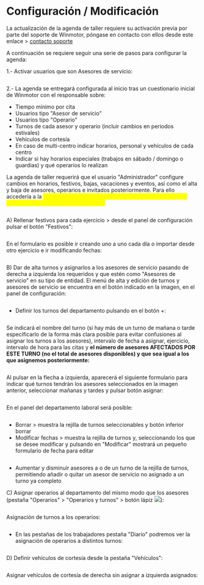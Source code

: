 # Configuración / Modificación

La actualización de la agenda de taller requiere su activación previa por parte del soporte de Winmotor, póngase en contacto con ellos desde este enlace > [contacto soporte](mailto:soporte@winmotor.net)

A continuación se requiere seguir una serie de pasos para configurar la agenda:

1.- Activar usuarios que son Asesores de servicio:

<figure><img src="../../../../.gitbook/assets/imagen (15) (3).png" alt=""><figcaption></figcaption></figure>

2.- La agenda se entregará configurada al inicio tras un cuestionario inicial de Winmotor con el responsable sobre:

* Tiempo mínimo por cita
* Usuarios tipo "Asesor de servicio"
* Usuarios tipo "Operario"
* Turnos de cada asesor y operario (incluir cambios en periodos estivales)
* Vehículos de cortesía
* En caso de multi-centro indicar horarios, personal y vehículos de cada centro
* Indicar si hay horarios especiales (trabajos en sábado / domingo o guardias) y qué operarios lo realizan

La agenda de taller requerirá que el usuario "Administrador" configure cambios en horarios, festivos, bajas, vacaciones y eventos, así como el alta y baja de asesores, operarios e invitados posteriormente. Para ello accedería a la <mark style="color:yellow;">configuración de la agenda de citas desde Automoción > Taller > Agenda Taller > Configuración:</mark>

<figure><img src="../../../../.gitbook/assets/imagen (23).png" alt=""><figcaption></figcaption></figure>

A) Rellenar festivos para cada ejercicio > desde el panel de configuración pulsar el botón "Festivos":

<figure><img src="../../../../.gitbook/assets/imagen (21).png" alt=""><figcaption></figcaption></figure>

En el formulario es posible ir creando uno a uno cada día o importar desde otro ejercicio e ir modificando fechas:

<figure><img src="../../../../.gitbook/assets/imagen (10) (1).png" alt=""><figcaption></figcaption></figure>

B) Dar de alta turnos y asignarlos a los asesores de servicio pasando de derecha a izquierda los requeridos y que estén como "Asesores de servicio" en su tipo de entidad. El menú de alta y edición de turnos y asesores de servicio se encuentra en el botón indicado en la imagen, en el panel de configuración:

<figure><img src="../../../../.gitbook/assets/imagen (30).png" alt=""><figcaption></figcaption></figure>

* Definir los turnos del departamento pulsando en el botón +:

<figure><img src="../../../../.gitbook/assets/imagen (28).png" alt=""><figcaption></figcaption></figure>

Se indicará el nombre del turno (si hay más de un turno de mañana o tarde especificarlo de la forma más clara posible para evitar confusiones al asignar los turnos a los asesores), intervalo de fecha a asignar, ejercicio, intervalo de hora para las citas y **el número de asesores AFECTADOS POR ESTE TURNO (no el total de asesores disponibles) y que sea igual a los que asignemos posteriormente:**

<figure><img src="../../../../.gitbook/assets/imagen (25).png" alt=""><figcaption></figcaption></figure>

Al pulsar en la flecha a izquierda, aparecerá el siguiente formulario para indicar qué turnos tendrán los asesores seleccionados en la imagen anterior, seleccionar mañanas y tardes y pulsar botón asignar:

<figure><img src="../../../../.gitbook/assets/imagen (13) (2).png" alt=""><figcaption></figcaption></figure>

En el panel del departamento laboral será posible:

<figure><img src="../../../../.gitbook/assets/imagen (7) (4) (2).png" alt=""><figcaption></figcaption></figure>

* Borrar > muestra la rejilla de turnos seleccionables y botón inferior borrar
* Modificar fechas > muestra la rejilla de turnos y, seleccionando los que se desee modificar y pulsando en "Modificar" mostrará un pequeño formulario de fecha para editar

<figure><img src="../../../../.gitbook/assets/imagen (1) (2) (4).png" alt=""><figcaption></figcaption></figure>

* Aumentar y disminuir asesores a o de un turno de la rejilla de turnos, permitiendo añadir o quitar un asesor de servicio no asignado a un turno ya completo

C) Asignar operarios al departamento del mismo modo que los asesores (pestaña "Operarios" > "Operarios y turnos" > botón lápiz ![](<../../../../.gitbook/assets/imagen (31).png>)):

<figure><img src="../../../../.gitbook/assets/imagen (20).png" alt=""><figcaption></figcaption></figure>

Asignación de turnos a los operarios:

<figure><img src="../../../../.gitbook/assets/imagen (3) (1) (1) (3).png" alt=""><figcaption></figcaption></figure>

* En las pestañas de los trabajadores pestaña "Diario" podremos ver la asignación de operarios a distintos turnos:

<figure><img src="../../../../.gitbook/assets/imagen (12) (2).png" alt=""><figcaption></figcaption></figure>

D) Definir vehículos de cortesía desde la pestaña "Vehículos":

<figure><img src="../../../../.gitbook/assets/imagen (27).png" alt=""><figcaption></figcaption></figure>

Asignar vehículos de cortesía de derecha sin asignar a izquierda asignados:

<figure><img src="../../../../.gitbook/assets/imagen (1) (1) (7).png" alt=""><figcaption></figcaption></figure>

